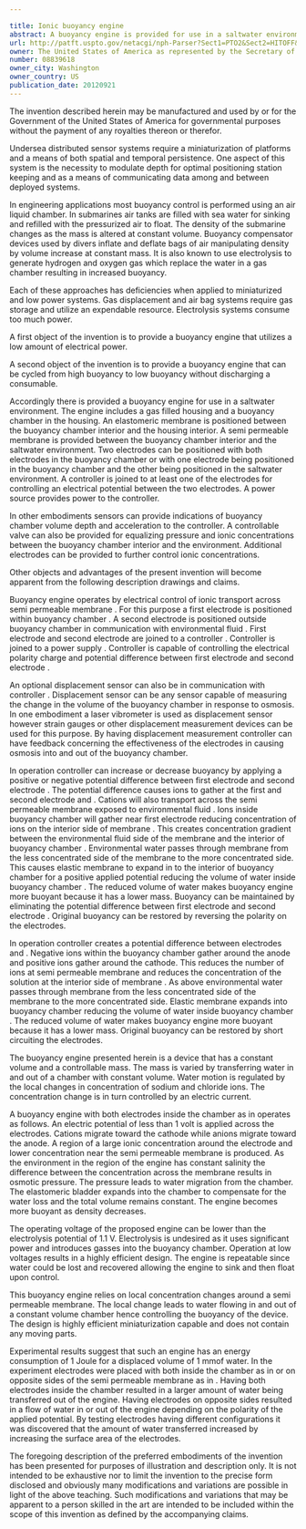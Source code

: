 ```yaml
---

title: Ionic buoyancy engine
abstract: A buoyancy engine is provided for use in a saltwater environment. The engine includes a gas filled housing and a buoyancy chamber in the housing. An elastomeric membrane is positioned between the buoyancy chamber interior and the housing interior. A semi-permeable membrane is provided between the buoyancy chamber interior and the saltwater environment. Two electrodes can be positioned with both electrodes in the buoyancy chamber or with one electrode being positioned in the buoyancy chamber and the other being positioned in the saltwater environment. A controller is joined to at least one of the electrodes for controlling an electrical potential between the two electrodes. A power source provides power to the controller.
url: http://patft.uspto.gov/netacgi/nph-Parser?Sect1=PTO2&Sect2=HITOFF&p=1&u=%2Fnetahtml%2FPTO%2Fsearch-adv.htm&r=1&f=G&l=50&d=PALL&S1=08839618&OS=08839618&RS=08839618
owner: The United States of America as represented by the Secretary of the Navy
number: 08839618
owner_city: Washington
owner_country: US
publication_date: 20120921
---
```

The invention described herein may be manufactured and used by or for the Government of the United States of America for governmental purposes without the payment of any royalties thereon or therefor.

Undersea distributed sensor systems require a miniaturization of platforms and a means of both spatial and temporal persistence. One aspect of this system is the necessity to modulate depth for optimal positioning station keeping and as a means of communicating data among and between deployed systems.

In engineering applications most buoyancy control is performed using an air liquid chamber. In submarines air tanks are filled with sea water for sinking and refilled with the pressurized air to float. The density of the submarine changes as the mass is altered at constant volume. Buoyancy compensator devices used by divers inflate and deflate bags of air manipulating density by volume increase at constant mass. It is also known to use electrolysis to generate hydrogen and oxygen gas which replace the water in a gas chamber resulting in increased buoyancy.

Each of these approaches has deficiencies when applied to miniaturized and low power systems. Gas displacement and air bag systems require gas storage and utilize an expendable resource. Electrolysis systems consume too much power.

A first object of the invention is to provide a buoyancy engine that utilizes a low amount of electrical power.

A second object of the invention is to provide a buoyancy engine that can be cycled from high buoyancy to low buoyancy without discharging a consumable.

Accordingly there is provided a buoyancy engine for use in a saltwater environment. The engine includes a gas filled housing and a buoyancy chamber in the housing. An elastomeric membrane is positioned between the buoyancy chamber interior and the housing interior. A semi permeable membrane is provided between the buoyancy chamber interior and the saltwater environment. Two electrodes can be positioned with both electrodes in the buoyancy chamber or with one electrode being positioned in the buoyancy chamber and the other being positioned in the saltwater environment. A controller is joined to at least one of the electrodes for controlling an electrical potential between the two electrodes. A power source provides power to the controller.

In other embodiments sensors can provide indications of buoyancy chamber volume depth and acceleration to the controller. A controllable valve can also be provided for equalizing pressure and ionic concentrations between the buoyancy chamber interior and the environment. Additional electrodes can be provided to further control ionic concentrations.

Other objects and advantages of the present invention will become apparent from the following description drawings and claims.

Buoyancy engine operates by electrical control of ionic transport across semi permeable membrane . For this purpose a first electrode is positioned within buoyancy chamber . A second electrode is positioned outside buoyancy chamber in communication with environmental fluid . First electrode and second electrode are joined to a controller . Controller is joined to a power supply . Controller is capable of controlling the electrical polarity charge and potential difference between first electrode and second electrode .

An optional displacement sensor can also be in communication with controller . Displacement sensor can be any sensor capable of measuring the change in the volume of the buoyancy chamber in response to osmosis. In one embodiment a laser vibrometer is used as displacement sensor however strain gauges or other displacement measurement devices can be used for this purpose. By having displacement measurement controller can have feedback concerning the effectiveness of the electrodes in causing osmosis into and out of the buoyancy chamber.

In operation controller can increase or decrease buoyancy by applying a positive or negative potential difference between first electrode and second electrode . The potential difference causes ions to gather at the first and second electrode and . Cations will also transport across the semi permeable membrane exposed to environmental fluid . Ions inside buoyancy chamber will gather near first electrode reducing concentration of ions on the interior side of membrane . This creates concentration gradient between the environmental fluid side of the membrane and the interior of buoyancy chamber . Environmental water passes through membrane from the less concentrated side of the membrane to the more concentrated side. This causes elastic membrane to expand in to the interior of buoyancy chamber for a positive applied potential reducing the volume of water inside buoyancy chamber . The reduced volume of water makes buoyancy engine more buoyant because it has a lower mass. Buoyancy can be maintained by eliminating the potential difference between first electrode and second electrode . Original buoyancy can be restored by reversing the polarity on the electrodes.

In operation controller creates a potential difference between electrodes and . Negative ions within the buoyancy chamber gather around the anode and positive ions gather around the cathode. This reduces the number of ions at semi permeable membrane and reduces the concentration of the solution at the interior side of membrane . As above environmental water passes through membrane from the less concentrated side of the membrane to the more concentrated side. Elastic membrane expands into buoyancy chamber reducing the volume of water inside buoyancy chamber . The reduced volume of water makes buoyancy engine more buoyant because it has a lower mass. Original buoyancy can be restored by short circuiting the electrodes.

The buoyancy engine presented herein is a device that has a constant volume and a controllable mass. The mass is varied by transferring water in and out of a chamber with constant volume. Water motion is regulated by the local changes in concentration of sodium and chloride ions. The concentration change is in turn controlled by an electric current.

A buoyancy engine with both electrodes inside the chamber as in operates as follows. An electric potential of less than 1 volt is applied across the electrodes. Cations migrate toward the cathode while anions migrate toward the anode. A region of a large ionic concentration around the electrode and lower concentration near the semi permeable membrane is produced. As the environment in the region of the engine has constant salinity the difference between the concentration across the membrane results in osmotic pressure. The pressure leads to water migration from the chamber. The elastomeric bladder expands into the chamber to compensate for the water loss and the total volume remains constant. The engine becomes more buoyant as density decreases.

The operating voltage of the proposed engine can be lower than the electrolysis potential of 1.1 V. Electrolysis is undesired as it uses significant power and introduces gasses into the buoyancy chamber. Operation at low voltages results in a highly efficient design. The engine is repeatable since water could be lost and recovered allowing the engine to sink and then float upon control.

This buoyancy engine relies on local concentration changes around a semi permeable membrane. The local change leads to water flowing in and out of a constant volume chamber hence controlling the buoyancy of the device. The design is highly efficient miniaturization capable and does not contain any moving parts.

Experimental results suggest that such an engine has an energy consumption of 1 Joule for a displaced volume of 1 mmof water. In the experiment electrodes were placed with both inside the chamber as in or on opposite sides of the semi permeable membrane as in . Having both electrodes inside the chamber resulted in a larger amount of water being transferred out of the engine. Having electrodes on opposite sides resulted in a flow of water in or out of the engine depending on the polarity of the applied potential. By testing electrodes having different configurations it was discovered that the amount of water transferred increased by increasing the surface area of the electrodes.

The foregoing description of the preferred embodiments of the invention has been presented for purposes of illustration and description only. It is not intended to be exhaustive nor to limit the invention to the precise form disclosed and obviously many modifications and variations are possible in light of the above teaching. Such modifications and variations that may be apparent to a person skilled in the art are intended to be included within the scope of this invention as defined by the accompanying claims.

